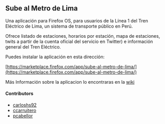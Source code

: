 ## Sube al Metro de Lima

Una aplicación para Firefox OS, para usuarios de la Línea 1 del Tren Eléctrico de Lima, un sistema de transporte público en Perú.

Ofrece listado de estaciones, horarios por estación, mapa de estaciones, twits a partir de la cuenta oficial del servicio en Twitter) e información general del Tren Eléctrico.

Puedes instalar la aplicación en esta dirección:

[https://marketplace.firefox.com/app/sube-al-metro-de-lima/](https://marketplace.firefox.com/app/sube-al-metro-de-lima/)

Más Información sobre la aplicacion lo encontraras en la [wiki](https://github.com/marti1125/SubeAlMetro/wiki)

#### Contributors
* [carloshs92](https://github.com/carloshs92)
* [ccarruitero](https://github.com/ccarruitero)
* [pcabellor](https://github.com/pcabellor)
